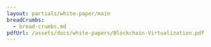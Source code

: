 ```yaml
---
layout: partials/white-paper/main
breadCrumbs:
  - bread-crumbs.md
pdfUrl: /assets/docs/white-papers/Blockchain-Virtualization.pdf
---
```

